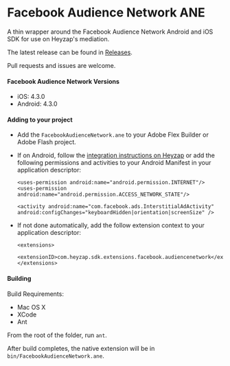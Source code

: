 # Facebook Audience Network ANE

A thin wrapper around the Facebook Audience Network Android and iOS SDK for use on Heyzap's mediation.

The latest release can be found in [Releases](https://github.com/Heyzap/facebook-audience-network-ane/releases).

Pull requests and issues are welcome.

#### Facebook Audience Network Versions
- iOS: 4.3.0
- Android: 4.3.0

#### Adding to your project

- Add the `FacebookAudienceNetwork.ane` to your Adobe Flex Builder or Adobe Flash project.
- If on Android, follow the [integration instructions on Heyzap](https://developers.heyzap.com/docs/ane_setup_and_requirements#unityads#facebook-audience-network) or add the following permissions and activities to your Android Manifest in your application descriptor:
 
	```
	<uses-permission android:name="android.permission.INTERNET"/>
	<uses-permission android:name="android.permission.ACCESS_NETWORK_STATE"/>
	```

	```
	<activity android:name="com.facebook.ads.InterstitialAdActivity" android:configChanges="keyboardHidden|orientation|screenSize" />
	```

- If not done automatically, add the follow extension context to your application descriptor:

	```
	<extensions>
	    <extensionID>com.heyzap.sdk.extensions.facebook.audiencenetwork</extensionID>
	</extensions>
	```

#### Building

Build Requirements:
- Mac OS X
- XCode
- Ant

From the root of the folder, run `ant`.

After build completes, the native extension will be in `bin/FacebookAudienceNetwork.ane`.

